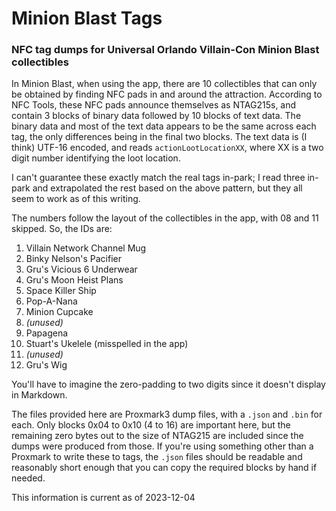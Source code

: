 # Minion Blast Tags
### NFC tag dumps for Universal Orlando Villain-Con Minion Blast collectibles

In Minion Blast, when using the app, there are 10 collectibles that can only be obtained by finding NFC pads in and around the attraction.
According to NFC Tools, these NFC pads announce themselves as NTAG215s, and contain 3 blocks of binary data followed by 10 blocks of text data.
The binary data and most of the text data appears to be the same across each tag, the only differences being in the final two blocks.
The text data is (I think) UTF-16 encoded, and reads `actionLootLocationXX`, where XX is a two digit number identifying the loot location.

I can't guarantee these exactly match the real tags in-park; I read three in-park and extrapolated the rest based on the above pattern, but they all seem to work as of this writing.

The numbers follow the layout of the collectibles in the app, with 08 and 11 skipped. So, the IDs are:
01. Villain Network Channel Mug
02. Binky Nelson's Pacifier
03. Gru's Vicious 6 Underwear
04. Gru's Moon Heist Plans
05. Space Killer Ship
06. Pop-A-Nana
07. Minion Cupcake
08. *(unused)*
09. Papagena
10. Stuart's Ukelele (misspelled in the app)
11. *(unused)*
12. Gru's Wig

You'll have to imagine the zero-padding to two digits since it doesn't display in Markdown.

The files provided here are Proxmark3 dump files, with a `.json` and `.bin` for each.
Only blocks 0x04 to 0x10 (4 to 16) are important here, but the remaining zero bytes out to the size of NTAG215 are included since the dumps were produced from those.
If you're using something other than a Proxmark to write these to tags, the `.json` files should be readable and reasonably short enough that you can copy the required blocks by hand if needed.

This information is current as of 2023-12-04
